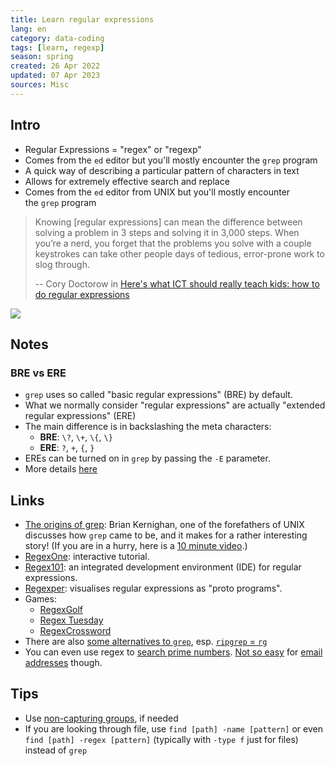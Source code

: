 ```yaml
---
title: Learn regular expressions
lang: en 
category: data-coding
tags: [learn, regexp]
season: spring
created: 26 Apr 2022
updated: 07 Apr 2023
sources: Misc
---
```


## Intro
- Regular Expressions = "regex" or "regexp"
- Comes from the `ed` editor but you'll mostly encounter the `grep` program
- A quick way of describing a particular pattern of characters in text
- Allows for extremely effective search and replace
- Comes from the `ed` editor from UNIX but you'll mostly encounter the `grep` program

> Knowing [regular expressions] can mean the difference between solving a problem in 3 steps and solving it in 3,000 steps. When you’re a nerd, you forget that the problems you solve with a couple keystrokes can take other people days of tedious, error-prone work to slog through.
> 
> -- Cory Doctorow in [Here's what ICT should really teach kids: how to do regular expressions](https://www.theguardian.com/technology/2012/dec/04/ict-teach-kids-regular-expressions)


![](https://imgs.xkcd.com/comics/regular_expressions.png)

## Notes

### BRE vs ERE
- `grep` uses so called "basic regular expressions" (BRE) by default.
- What we normally consider "regular expressions" are actually "extended regular expressions" (ERE)
- The main difference is in backslashing the meta characters:
    -   **BRE**: `\?`, `\+`, `\{`, `\}`
    -   **ERE**: `?`, `+`, `{`, `}`
- EREs can be turned on in `grep` by passing the `-E` parameter.
- More details [here](https://www.johndcook.com/blog/2019/12/05/why-doesnt-grep-work/)

## Links
- [The origins of grep](https://thenewstack.io/brian-kernighan-remembers-the-origins-of-grep/): Brian Kernighan, one of the forefathers of UNIX discusses how `grep` came to be, and it makes for a rather interesting story! (If you are in a hurry, here is a [10 minute video](https://www.youtube.com/watch?v=NTfOnGZUZDk).)
- [RegexOne](https://regexone.com/): interactive tutorial.
- [Regex101](https://regex101.com/): an integrated development environment (IDE) for regular expressions.
- [Regexper](https://regexper.com/): visualises regular expressions as "proto programs".
- Games:
	- [RegexGolf](https://alf.nu/RegexGolf)
	- [Regex Tuesday](https://callumacrae.github.io/regex-tuesday/)
	- [RegexCrossword](https://regexcrossword.com/)
- There are also [some alternatives to `grep`](https://beyondgrep.com/feature-comparison/), esp. [`ripgrep` = `rg`](https://github.com/BurntSushi/ripgrep)
- You can even use regex to [search prime numbers](https://www.noulakaz.net/2007/03/18/a-regular-expression-to-check-for-prime-numbers/). [Not so easy](https://emailregex.com/) for [email addresses](https://www.regular-expressions.info/email.html) though.

## Tips
- Use [non-capturing groups](https://stackoverflow.com/questions/3512471/what-is-a-non-capturing-group-in-regular-expressions), if needed
- If you are looking through file, use `find [path] -name [pattern]` or even `find [path] -regex [pattern]` (typically with `-type f` just for files) instead of `grep`